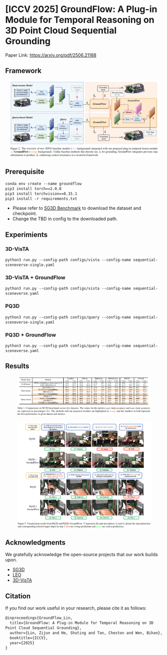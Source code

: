 # [ICCV 2025] GroundFlow: A Plug-in Module for Temporal Reasoning on 3D Point Cloud Sequential Grounding
Paper Link: https://arxiv.org/pdf/2506.21188
## Framework

<p align="center">
  <img src="assets/GroundFlow.png" alt="Framework overview" width="95%"/>
</p>

## Prerequisite


```
conda env create --name groundflow 
pip3 install torch==2.0.0
pip3 install torchvision==0.15.1
pip3 install -r requirements.txt
```

* Please refer to [SG3D Benchmark](https://github.com/sg-3d/sg3d) to download the dataset and checkpoint. 
* Change the TBD in config to the downloaded path.

## Experimients

### 3D-VisTA
```
python3 run.py --config-path configs/vista --config-name sequential-sceneverse-single.yaml
```
### 3D-VisTA + GroundFlow
```
python3 run.py --config-path configs/vista --config-name sequential-sceneverse.yaml
```
### PQ3D
```
python3 run.py --config-path configs/query --config-name sequential-sceneverse-single.yaml
```
### PQ3D + GroundFlow
```
python3 run.py --config-path configs/query --config-name sequential-sceneverse.yaml
```

## Results
<p align="center">
  <img src="assets/Result.png" alt="Framework overview" width="85%"/>
</p>
<p align="center">
  <img src="assets/Visualization.png" alt="Framework overview" width="85%"/>
</p>

## Acknowledgments

We gratefully acknowledge the open-source projects that our work builds upon.
* [SG3D](https://github.com/sg-3d/sg3d)
* [LEO](https://github.com/embodied-generalist/embodied-generalist)
* [3D-VisTA](https://github.com/3d-vista/3D-VisTA)

## Citation
If you find our work useful in your research, please cite it as follows:
```
@inproceedings{GroundFlow_Lin,
  title={GroundFlow: A Plug-in Module for Temporal Reasoning on 3D Point Cloud Sequential Grounding},
  author={Lin, Zijun and He, Shuting and Tan, Cheston and Wen, Bihan},
  booktitle={ICCV},
  year={2025}
}
```

